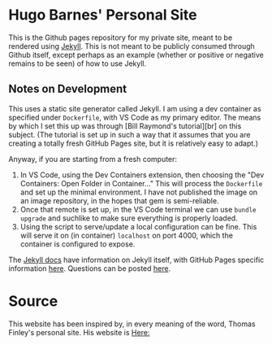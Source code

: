 # Hugo Barnes' Personal Site

This is the Github pages repository for my private site, meant to be rendered
using [Jekyll](https://jekyllrb.com/). This is not meant to be publicly consumed
through Github itself, except perhaps as an example (whether or positive or
negative remains to be seen) of how to use Jekyll.

## Notes on Development

This uses a static site generator called Jekyll. I am using a dev container as
specified under `Dockerfile`, with VS Code as my primary editor. The means by
which I set this up was through [Bill Raymond's tutorial][br] on this subject.
(The tutorial is set up in such a way that it assumes that you are creating a
totally fresh GitHub Pages site, but it is relatively easy to adapt.)

Anyway, if you are starting from a fresh computer:

1. In VS Code, using the Dev Containers extension, then choosing the "Dev
   Containers: Open Folder in Container..." This will process the `Dockerfile`
   and set up the minimal environment. I have not published the image on an
   image repository, in the hopes that gem is semi-reliable.
2. Once that remote is set up, in the VS Code terminal we can use `bundle
   upgrade` and suchlike to make sure everything is properly loaded.
3. Using the script to serve/update a local configuration can be fine. This will
   serve it on (in container) `localhost` on port 4000, which the container is
   configured to expose.

The [Jekyll docs][jekyll-docs] have information on Jekyll itself, with GitHub
Pages specific information [here][gh-pages]. Questions can be posted
[here][jekyll-talk].


# Source

This website has been inspired by, in every meaning of the word, Thomas Finley's personal site.
His website is [Here:][th]


[jekyll-docs]: https://jekyllrb.com/docs/home
[jekyll-gh]:   https://github.com/jekyll/jekyll
[jekyll-talk]: https://talk.jekyllrb.com/
[gh-pages]:    https://docs.github.com/en/pages
[billr]: https://gist.github.com/BillRaymond/db761d6b53dc4a237b095819d33c7332
[th]: https://tfinley.net/
